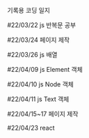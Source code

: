 기록용 코딩 일지

#22/03/22
js 반복문 공부

#22/03/24
페이지 제작

#22/03/26
js 배열

#22/04/09
js Element 객체

#22/04/10
js Node 객체

#22/04/11
js Text 객체

#22/04/15~17
페이지 제작

#22/04/23
react 
